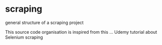 # scraping
general structure of a scraping project

This source code organisation is inspired from this ... Udemy tutorial about Selenium scraping
